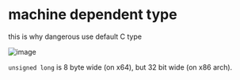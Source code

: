 # machine dependent type

this is why dangerous use default C type

![image](/assets/ab2fe93379a3a12a1f8c1bbf3d825092e88a5890ad2dffc12826ef5953bf82b5c028c0539985a2eb08fb222e33fb46bf9c96fa3e014d498f77c976c1.png)

`unsigned long` is 8 byte wide (on x64), but 32 bit wide (on x86 arch).